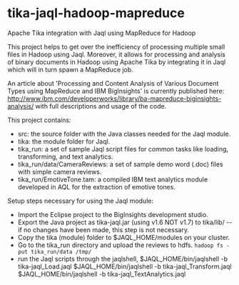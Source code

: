 tika-jaql-hadoop-mapreduce
==========================

Apache Tika integration with Jaql using MapReduce for Hadoop


This project helps to get over the inefficiency of processing multiple small files in Hadoop using Jaql. Moreover, it allows for processing and analysis of binary documents in Hadoop using Apache Tika by integrating it in Jaql which will in turn spawn a MapReduce job.

An article about 'Processing and Content Analysis of Various Document Types using MapReduce and IBM BigInsights' is currently published here: http://www.ibm.com/developerworks/library/ba-mapreduce-biginsights-analysis/ with full descriptions and usage of the code.


This project contains:
- src: the source folder with the Java classes needed for the Jaql module.
- tika: the module folder for Jaql.
- tika_run: a set of sample Jaql script files for common tasks like loading, transforming, and text analytics.
- tika_run/data/CameraReviews: a set of sample demo word (.doc) files with simple camera reviews.
- tika_run/EmotiveTone.tam: a compiled IBM text analytics module developed in AQL for the extraction of emotive tones.

Setup steps necessary for using the Jaql module:
- Import the Eclipse project to the BigInsights development studio.
- Export the Java project as tika-jaql.jar (using v1.6 NOT v1.7) to tika/lib/ -- if no changes have been made, this step is not necessary.
- Copy the tika (module) folder to $JAQL_HOME/modules on your cluster.
- Go to the tika_run directory and upload the reviews to hdfs. `hadoop fs -put tika_run/data /tmp/`
- run the Jaql scripts through the jaqlshell,
$JAQL_HOME/bin/jaqlshell -b tika-jaql_Load.jaql
$JAQL_HOME/bin/jaqlshell -b tika-jaql_Transform.jaql
$JAQL_HOME/bin/jaqlshell -b tika-jaql_TextAnalytics.jaql
